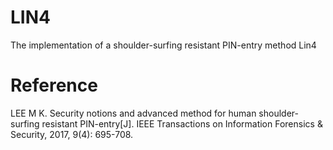 # LIN4
The implementation of a shoulder-surfing resistant PIN-entry method Lin4 

# Reference
LEE M K. Security notions and advanced method for human shoulder-surfing resistant PIN-entry[J]. IEEE Transactions on Information Forensics & Security, 2017, 9(4): 695-708.

